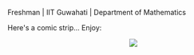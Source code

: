 Freshman | IIT Guwahati | Department of Mathematics

Here's a comic strip... Enjoy:

<!--START_SECTION:comicstrip-->
<p align="center">
 <a href="https://xkcd.com/">
 <img src="https://imgs.xkcd.com/comics/garden_path_sentence.png" />
</a>
</p>
<!--END_SECTION:comicstrip-->
